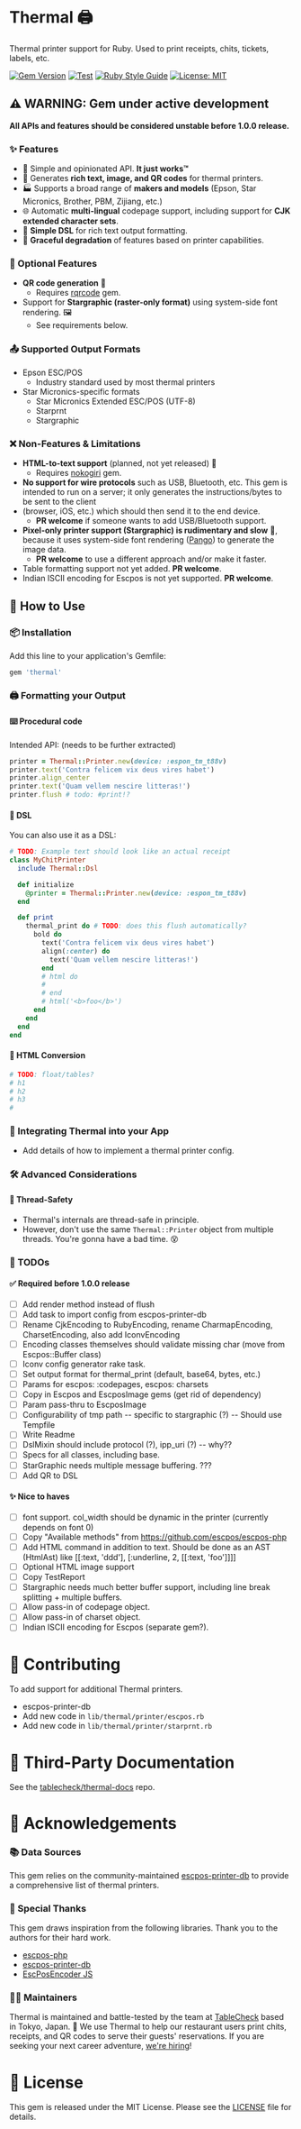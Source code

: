 # Thermal 🖨️

Thermal printer support for Ruby. Used to print receipts, chits, tickets, labels, etc.

[![Gem Version](https://badge.fury.io/rb/thermal.svg)](https://badge.fury.io/rb/thermal)
[![Test](https://github.com/tablecheck/thermal/actions/workflows/test.yml/badge.svg)](https://github.com/tablecheck/thermal/actions/workflows/test.yml)
[![Ruby Style Guide](https://img.shields.io/badge/code_style-rubocop-brightgreen.svg)](https://github.com/rubocop/rubocop)
[![License: MIT](https://img.shields.io/badge/License-MIT-green.svg)](https://opensource.org/licenses/MIT)

## ⚠️ WARNING: Gem under active development

**All APIs and features should be considered unstable before 1.0.0 release.**

### ✨ Features

- 🎯 Simple and opinionated API. **It just works™**
- 🎨 Generates **rich text, image, and QR codes** for thermal printers.
- 🏭 Supports a broad range of **makers and models** (Epson, Star Micronics, Brother, PBM, Zijiang, etc.)
- 🌐 Automatic **multi-lingual** codepage support, including support for **CJK extended character sets**.
- 📝 **Simple DSL** for rich text output formatting.
- 🦋 **Graceful degradation** of features based on printer capabilities.

### 🔌 Optional Features

- **QR code generation** 📱
  - Requires [rqrcode](https://github.com/whomwah/rqrcode) gem.
- Support for **Stargraphic (raster-only format)** using system-side font rendering. 🖼️
  - See requirements below.

### 📤 Supported Output Formats

- Epson ESC/POS
  - Industry standard used by most thermal printers
- Star Micronics-specific formats
  - Star Micronics Extended ESC/POS (UTF-8)
  - Starprnt
  - Stargraphic

### ❌ Non-Features & Limitations

- **HTML-to-text support** (planned, not yet released) 🔄
  - Requires [nokogiri](https://nokogiri.org/) gem.
- **No support for wire protocols** such as USB, Bluetooth, etc. This gem is intended
  to run on a server; it only generates the instructions/bytes to be sent to the client
- (browser, iOS, etc.) which should then send it to the end device.
  - **PR welcome** if someone wants to add USB/Bluetooth support.
- **Pixel-only printer support (Stargraphic) is rudimentary and slow** 🐢, because
  it uses system-side font rendering ([Pango](https://www.pango.org/)) to generate
  the image data.
  - **PR welcome** to use a different approach and/or make it faster.
- Table formatting support not yet added. **PR welcome**.
- Indian ISCII encoding for Escpos is not yet supported. **PR welcome**.

## 🚀 How to Use

### 📦 Installation

Add this line to your application's Gemfile:

```ruby
gem 'thermal'
```

### 🖨️ Formatting your Output

#### ⌨️ Procedural code

Intended API: (needs to be further extracted)

```ruby
printer = Thermal::Printer.new(device: :espon_tm_t88v)
printer.text('Contra felicem vix deus vires habet')
printer.align_center
printer.text('Quam vellem nescire litteras!')
printer.flush # todo: #print!?
```

#### 🧩 DSL

You can also use it as a DSL:

```ruby
# TODO: Example text should look like an actual receipt
class MyChitPrinter
  include Thermal::Dsl

  def initialize
    @printer = Thermal::Printer.new(device: :espon_tm_t88v)
  end

  def print
    thermal_print do # TODO: does this flush automatically?
      bold do
        text('Contra felicem vix deus vires habet')
        align(:center) do
          text('Quam vellem nescire litteras!')
        end
        # html do
        #
        # end
        # html('<b>foo</b>')
      end
    end
  end
end
```

#### 📃 HTML Conversion

```ruby
# TODO: float/tables?
# h1
# h2
# h3
# 
```

### 🚢 Integrating Thermal into your App

- Add details of how to implement a thermal printer config.


### 🛠️ Advanced Considerations

#### 🧵 Thread-Safety

- Thermal's internals are thread-safe in principle.
- However, don't use the same `Thermal::Printer` object from multiple threads.
  You're gonna have a bad time. 😵

### 📝 TODOs

#### ✅ Required before 1.0.0 release

- [ ] Add render method instead of flush
- [ ] Add task to import config from escpos-printer-db
- [ ] Rename CjkEncoding to RubyEncoding, rename CharmapEncoding, CharsetEncoding, also add IconvEncoding
- [ ] Encoding classes themselves should validate missing char (move from Escpos::Buffer class)
- [ ] Iconv config generator rake task.
- [ ] Set output format for thermal_print (default, base64, bytes, etc.)
- [ ] Params for escpos: :codepages, escpos: charsets
- [ ] Copy in Escpos and EscposImage gems (get rid of dependency)
- [ ] Param pass-thru to EscposImage
- [ ] Configurability of tmp path -- specific to stargraphic (?) -- Should use Tempfile
- [ ] Write Readme
- [ ] DslMixin should include protocol (?), ipp_uri (?) -- why??
- [ ] Specs for all classes, including base.
- [ ] StarGraphic needs multiple message buffering. ???
- [ ] Add QR to DSL

#### ✨ Nice to haves

- [ ] font support. col_width should be dynamic in the printer (currently depends on font 0)
- [ ] Copy "Available methods" from https://github.com/escpos/escpos-php
- [ ] Add HTML command in addition to text. Should be done as an AST (HtmlAst) like [[:text, 'ddd'], [:underline, 2, [[:text, 'foo']]]]
- [ ] Optional HTML image support
- [ ] Copy TestReport
- [ ] Stargraphic needs much better buffer support, including line break splitting + multiple buffers.
- [ ] Allow pass-in of codepage object.
- [ ] Allow pass-in of charset object.
- [ ] Indian ISCII encoding for Escpos (separate gem?).

# 🙏 Contributing

To add support for additional Thermal printers.
- escpos-printer-db
- Add new code in `lib/thermal/printer/escpos.rb`
- Add new code in `lib/thermal/printer/starprnt.rb`

# 📘 Third-Party Documentation

See the [tablecheck/thermal-docs](https://github.com/tablecheck/thermal-docs) repo.

# 💖 Acknowledgements

### 📚 Data Sources

This gem relies on the community-maintained
[escpos-printer-db](https://github.com/receipt-print-hq/escpos-printer-db)
to provide a comprehensive list of thermal printers.

### 🌟 Special Thanks

This gem draws inspiration from the following libraries. Thank you to the authors for their hard work.
- [escpos-php](https://github.com/escpos/escpos-php)
- [escpos-printer-db](https://github.com/receipt-print-hq/escpos-printer-db)
- [EscPosEncoder JS](https://github.com/NielsLeenheer/EscPosEncoder/blob/master/src/esc-pos-encoder.js)

### 👨‍💻 Maintainers

Thermal is maintained and battle-tested by the team at [TableCheck](https://www.tablecheck.com)
based in Tokyo, Japan. 🗼 We use Thermal to help our restaurant users print chits, receipts, and
QR codes to serve their guests' reservations. If you are seeking your next career adventure,
[we're hiring](https://careers.tablecheck.com/)!

# 📜 License

This gem is released under the MIT License. Please see the [LICENSE](LICENSE) file for details.
